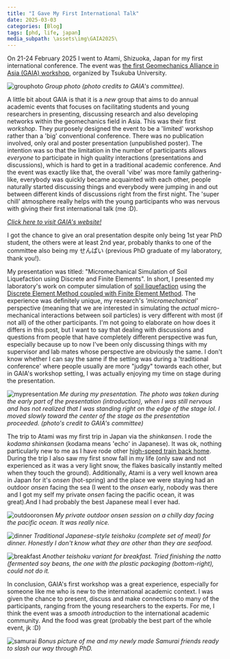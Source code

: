 ```yaml
---
title: "I Gave My First International Talk"
date: 2025-03-03
categories: [Blog]
tags: [phd, life, japan]
media_subpath: \assets\img\GAIA2025\
---
```


On 21-24 February 2025 I went to Atami, Shizuoka, Japan for my first international conference. The event was [the first Geomechanics Alliance in Asia (GAIA) workshop](https://www.kz.tsukuba.ac.jp/~tmatsu/GAIA_homepage/index.html), organized by Tsukuba University. 

![grouphoto](GAIA-group.jpg)
_Group photo (photo credits to GAIA's committee)._

A little bit about GAIA is that it is a *new* group that aims to do annual academic events that focuses on facilitating students and young researchers in presenting, discussing research and also developing networks within the geomechanics field in Asia. This was their first *workshop*. They purposely designed the event to be a 'limited' workshop rather than a 'big' conventional conference. There was no publication involved, only oral and poster presentation (unpublished poster). The intention was so that the limitation in the number of participants allows *everyone* to participate in high quality interactions (presentations and discussions), which is hard to get in a traditional academic conference. And the event was exactly like that, the overall 'vibe' was more family gathering-like, everybody was quickly became acquainted with each other, people naturally started discussing things and everybody were jumping in and out between different kinds of discussions right from the first night. The 'super chill' atmosphere really helps with the young participants who was nervous with giving their first international talk (me :D). 

*[Click here to visit GAIA's website!](https://www.kz.tsukuba.ac.jp/~tmatsu/GAIA_homepage/index.html)*

I got the chance to give an oral presentation despite only being 1st year PhD student, the others were at least 2nd year, probably thanks to one of the committee also being my せんぱい (previous PhD graduate of my laboratory, thank you!). 

My presentation was titled: "Micromechanical Simulation of Soil Liquefaction using Discrete and Finite Elements". In short, I presented my laboratory's work on computer simulation of [soil liquefaction](https://en.wikipedia.org/wiki/Soil_liquefaction) using the [Discrete Element Method coupled with Finite Element Method](https://www.researchgate.net/publication/344837644_Towards_a_Micromechanical_Understanding_of_Landslides-Aiming_at_a_Combination_of_Finite_and_Discrete_Elements_with_Minimal_Number_of_Degrees_of_Freedom). The experience was definitely unique, my research's *'micromechanical'* perspective (meaning that we are interested in simulating the *actual* micro-mechanical interactions between soil particles) is very different with most (if not all) of the other participants. I'm not going to elaborate on how does it differs in this post, but I want to say that dealing with discussions and questions from people that have completely different perspective was fun, especially because up to now I've been only discussing things with my supervisor and lab mates whose perspective are obviously the same. I don't know whether I can say the same if the setting was during a 'traditional conference' where people usually are more "judgy" towards each other, but in GAIA's workshop setting, I was actually enjoying my time on stage during the presentation.

![mypresentation](GAIA-mypresentation.jpg)
_Me during my presentation. The photo was taken during the early part of the presentation (introduction), when I was still nervous and has not realized that I was standing right on the edge of the stage lol. I moved slowly toward the center of the stage as the presentation proceeded. (photo's credit to GAIA's committee)_

The trip to Atami was my first trip in Japan via the *shinkansen*. I rode the *kodama shinkansen* (kodama means 'echo' in Japanese). It was ok, nothing particularly new to me as I have rode other [high-speed train back home](https://en.wikipedia.org/wiki/Kereta_Cepat_Indonesia_China). During the trip I also saw my first snow fall in my life (only saw and not experienced as it was a very light snow, the flakes basically instantly melted when they touch the ground). Additionally, Atami is a very well known area in Japan for it's *onsen* (hot-spring) and the place we were staying had an outdoor *onsen* facing the sea (I went to the *onsen* early, nobody was there and I got my self my private *onsen* facing the pacific ocean, it was great).And I had probably the best Japanese meal I ever had.

![outdooronsen](GAIA-onsen.jpg)
_My private outdoor onsen session on a chilly day facing the pacific ocean. It was really nice._

![dinner](GAIA-food1.jpg)
_Traditional Japanese-style *teishoku* (complete set of meal) for dinner. Honestly I don't know what they are other than they are seafood._

![breakfast](GAIA-food2.jpg)
_Another *teishoku* variant for breakfast. Tried finishing the *natto* (fermented soy beans, the one with the plastic packaging (bottom-right), could not do it._

In conclusion, GAIA's first workshop was a great experience, especially for someone like me who is new to the international academic context. I was given the chance to present, discuss and make connections to many of the participants, ranging from the young researchers to the experts. For me, I think the event was a *smooth introduction* to the international academic community. And the food was great (probably the best part of the whole event, jk :D)

![samurai](GAIA-samurai.jpg)
_Bonus picture of me and my newly made Samurai friends ready to slash our way through PhD._